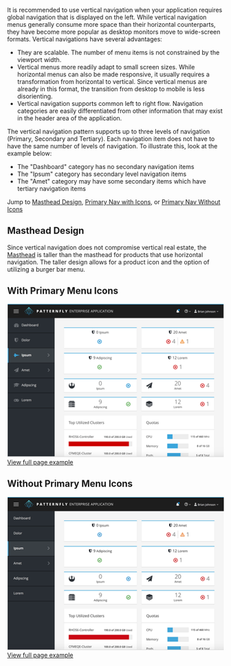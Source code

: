 It is recommended to use vertical navigation when your application requires global navigation that is displayed on the left. While vertical navigation menus generally consume more space than their horizontal counterparts, they have become more popular as desktop monitors move to wide-screen formats. Vertical navigations have several advantages:

- They are scalable. The number of menu items is not constrained by the viewport width.
- Vertical menus more readily adapt to small screen sizes. While horizontal menus can also be made responsive, it usually requires a transformation from horizontal to vertical. Since vertical menus are already in this format, the transition from desktop to mobile is less disorienting.
- Vertical navigation supports common left to right flow. Navigation categories are easily differentiated from other information that may exist in the header area of the application.

The vertical navigation pattern supports up to three levels of navigation (Primary, Secondary and Tertiary). Each navigation item does not have to have the same number of levels of navigation. To illustrate this, look at the example below:

- The "Dashboard" category has no secondary navigation items
- The "Ipsum" category has secondary level navigation items
- The "Amet" category may have some secondary items which have tertiary navigation items

Jump to [Masthead Design](#masthead-design), [Primary Nav with Icons](#with-primary-menu-icons), or [Primary Nav Without Icons](#without-primary-menu-icons)


## Masthead Design
Since vertical navigation does not compromise vertical real estate, the [Masthead](https://www.patternfly.org/pattern-library/application-framework/masthead/#_) is taller than the masthead for products that use horizontal navigation. The taller design allows for a product icon and the option of utilizing a burger bar menu.

## With Primary Menu Icons
![with-primary-menu-icons](img/navigation-vertical-icons.png)
[View full page example](http://www.patternfly.org/pattern-library/navigation/vertical-navigation/vertical-navigation.html#_)

## Without Primary Menu Icons
![without-primary-menu-icons](img/navigation-vertical-no-icons.png)
[View full page example](http://www.patternfly.org/pattern-library/navigation/vertical-navigation/vertical-navigation-without-icons.html#_)
